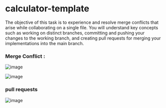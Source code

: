 # calculator-template

The objective of this task is to experience and resolve merge conflicts that arise while collaborating on a single file. You will understand key concepts such as working on distinct branches, committing and pushing your changes to the working branch, and creating pull requests for merging your implementations into the main branch. 


### Merge Conflict : 
![image](https://github.com/ICSI-518-Software-Engineering/working-together-team-8/assets/157652561/d0675d34-e923-440b-abf0-04a1149cc2c0)

![image](https://github.com/ICSI-518-Software-Engineering/working-together-team-8/assets/157652561/18e84abe-50f9-45c3-9ca9-cf4ba3dfe612)

### pull requests
![image](https://github.com/ICSI-518-Software-Engineering/working-together-team-8/assets/157652561/17d4d21a-d5c6-4437-ae4d-5fba5da5b74f)

